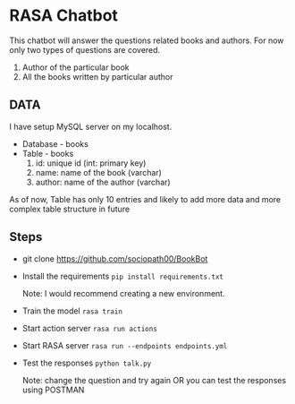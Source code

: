 # RASA Chatbot

This chatbot will answer the questions related books and authors. 
For now only two types of questions are covered.

1. Author of the particular book
2. All the books written by particular author


## DATA

I have setup MySQL server on my localhost.

- Database - books
- Table    - books
    1. id: unique id (int: primary key)
    2. name: name of the book (varchar)
    3. author: name of the author (varchar)
    
As of now, Table has only 10 entries and 
likely to add more data and more complex table structure in future


## Steps

- git clone https://github.com/sociopath00/BookBot

- Install the requirements
    `pip install requirements.txt`
    
    Note: I would recommend creating a new environment.
    
- Train the model 
    `rasa train`
    
- Start action server
    `rasa run actions`
    
- Start RASA server
    `rasa run --endpoints endpoints.yml`
    
- Test the responses
    `python talk.py`
    
    Note: change the question and try again OR 
          you can test the responses using POSTMAN
          

